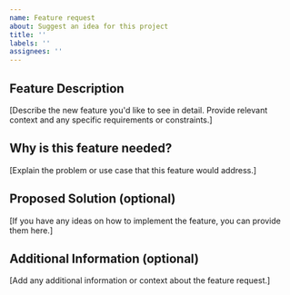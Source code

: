 ```yaml
---
name: Feature request
about: Suggest an idea for this project
title: ''
labels: ''
assignees: ''
---
```


## Feature Description

[Describe the new feature you'd like to see in detail. Provide relevant context and any specific requirements or constraints.]

## Why is this feature needed?

[Explain the problem or use case that this feature would address.]

## Proposed Solution (optional)

[If you have any ideas on how to implement the feature, you can provide them here.]

## Additional Information (optional)

[Add any additional information or context about the feature request.]
